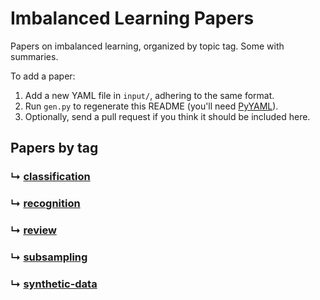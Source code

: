 
# Imbalanced Learning Papers

Papers on imbalanced learning, organized by topic tag.  Some with summaries.

To add a paper:

  1. Add a new YAML file in `input/`, adhering to the same format.
  2. Run `gen.py` to regenerate this README (you'll need [PyYAML](https://github.com/yaml/pyyaml)).
  3. Optionally, send a pull request if you think it should be included here.


## Papers by tag

<!--PAPERS-OUTPUT-->
### ↳ [classification](output/classification.md)

### ↳ [recognition](output/recognition.md)

### ↳ [review](output/review.md)

### ↳ [subsampling](output/subsampling.md)

### ↳ [synthetic-data](output/synthetic-data.md)
<!--/PAPERS-OUTPUT-->